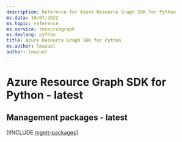 ```yaml
---
description: Reference for Azure Resource Graph SDK for Python
ms.data: 10/07/2022
ms.topic: reference
ms.service: resourcegraph
ms.devlang: python
title: Azure Resource Graph SDK for Python
ms.author: lmazuel
author: lmazuel
---
```

# Azure Resource Graph SDK for Python - latest

## Management packages - latest
[!INCLUDE [mgmt-packages](resource-graph-mgmt-index.md)]